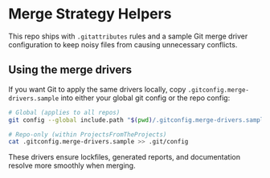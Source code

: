 # Merge Strategy Helpers

This repo ships with `.gitattributes` rules and a sample Git merge driver configuration to keep noisy files from causing unnecessary conflicts.

## Using the merge drivers

If you want Git to apply the same drivers locally, copy `.gitconfig.merge-drivers.sample` into either your global git config or the repo config:

```sh
# Global (applies to all repos)
git config --global include.path "$(pwd)/.gitconfig.merge-drivers.sample"

# Repo-only (within ProjectsFromTheProjects)
cat .gitconfig.merge-drivers.sample >> .git/config
```

These drivers ensure lockfiles, generated reports, and documentation resolve more smoothly when merging.
